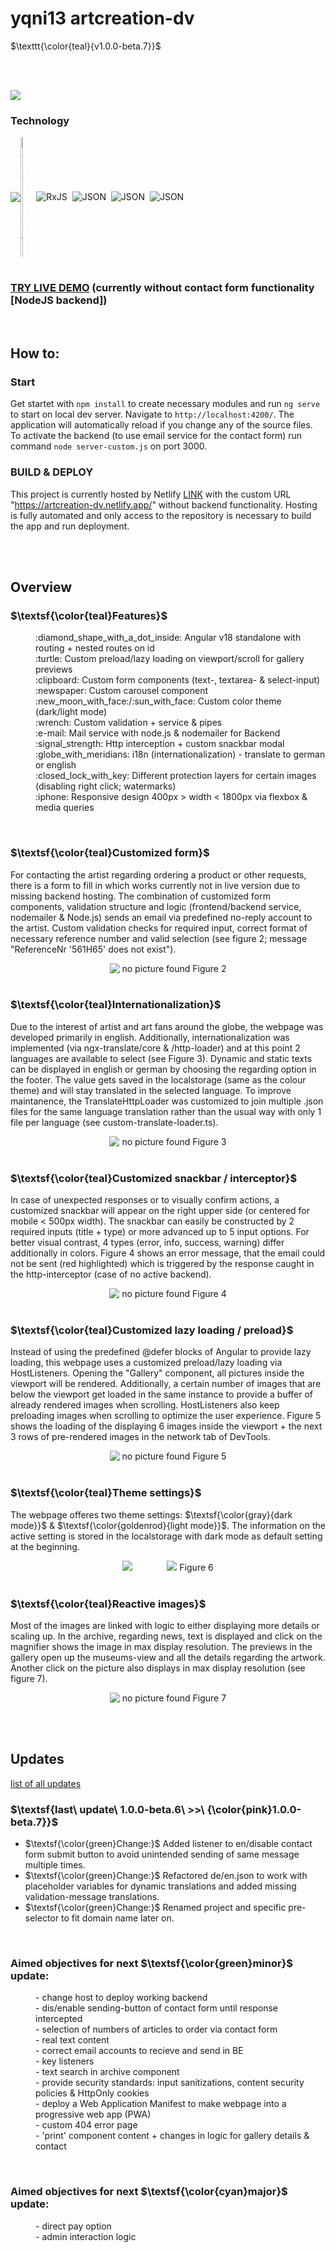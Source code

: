 
# yqni13 artcreation-dv
$\texttt{\color{teal}{v1.0.0-beta.7}}$



<br><br>

<div>
      <img src="public/assets/readme/responsive_overview.png">
</div>

### Technology

<div style="display:flex; align-items:center;">    
      <img src="https://img.shields.io/badge/Angular-%23DD0031.svg?logo=angular&logoColor=white">
      <img alt="Google Fonts" src="https://external-content.duckduckgo.com/iu/?u=https%3A%2F%2Flogos-world.net%2Fwp-content%2Fuploads%2F2021%2F03%2FGoogle-Fonts-Logo.png&f=1&nofb=1&ipt=570b1eadbf10850285149faa90b47496e415ec5daf70efb973248c194025a6a5&ipo=images" style="height:auto; width:5%">
      <img src="public/assets/logo_ico/rxjs_logo32.ico" alt="RxJS">&nbsp;&nbsp;
      <img src="public/assets/logo_ico/json_logo28.ico" alt="JSON">&nbsp;&nbsp;
      <img src="public/assets/logo_ico/nodejs_logo32.ico" alt="JSON">&nbsp;&nbsp;
      <img src="public/assets/logo_ico/i18n_logo32.ico" alt="JSON">
</div>
<br>

### <a href="https://artcreation-dv.netlify.app/">TRY LIVE DEMO</a> (currently without contact form functionality [NodeJS backend])

<br>

## How to:

### Start

Get startet with `npm install` to create necessary modules and run `ng serve` to start on local dev server. Navigate to `http://localhost:4200/`. The application will automatically reload if you change any of the source files. To activate the backend (to use email service for the contact form) run command `node server-custom.js` on port 3000.

### BUILD & DEPLOY
This project is currently hosted by Netlify <a href="https://app.netlify.com/">LINK</a> with the custom URL "https://artcreation-dv.netlify.app/" without backend functionality. Hosting is fully automated and only access to the repository is necessary to build the app and run deployment.

<br><br>

## Overview

### $\textsf{\color{teal}Features}$

<dl>
      <dd>:diamond_shape_with_a_dot_inside: Angular v18 standalone with routing + nested routes on id</dd>
      <dd>:turtle: Custom preload/lazy loading on viewport/scroll for gallery previews</dd>
      <dd>:clipboard: Custom form components (text-, textarea- & select-input)</dd>
      <dd>:newspaper: Custom carousel component</dd>
      <dd>:new_moon_with_face:/:sun_with_face: Custom color theme (dark/light mode)</dd>
      <dd>:wrench: Custom validation + service & pipes</dd>
      <dd>:e-mail: Mail service with node.js & nodemailer for Backend</dd>
      <dd>:signal_strength: Http interception + custom snackbar modal</dd>
      <dd>:globe_with_meridians: i18n (internationalization) - translate to german or english</dd>
      <dd>:closed_lock_with_key: Different protection layers for certain images (disabling right click; watermarks)</dd>
      <dd>:iphone: Responsive design 400px > width < 1800px via flexbox & media queries</dd>
</dl>

<br>

### $\textsf{\color{teal}Customized form}$

For contacting the artist regarding ordering a product or other requests, there is a form to fill in which works currently not in live version due to missing backend hosting. The combination of customized form components, validation structure and logic (frontend/backend service, nodemailer & Node.js) sends an email via predefined no-reply account to the artist. Custom validation checks for required input, correct format of necessary reference number and valid selection (see figure 2; message "ReferenceNr '561H65' does not exist").

<div align="center">
      <img src="public/assets/readme/responsive_form.jpg" alt="&nbsp;no picture found">
      Figure 2
</div>

<br>

### $\textsf{\color{teal}Internationalization}$

Due to the interest of artist and art fans around the globe, the webpage was developed primarily in english. Additionally, internationalization was implemented (via ngx-translate/core & /http-loader) and at this point 2 languages are available to select (see Figure 3). Dynamic and static texts can be displayed in english or german by choosing the regarding option in the footer. The value gets saved in the localstorage (same as the colour theme) and will stay translated in the selected language. To improve maintanence, the TranslateHttpLoader was customized to join multiple .json files for the same language translation rather than the usual way with only 1 file per language (see custom-translate-loader.ts). 

<div align="center">
      <img src="public/assets/readme/i18n.gif" alt="&nbsp;no picture found">
      Figure 3
</div>

<br>

### $\textsf{\color{teal}Customized snackbar / interceptor}$

In case of unexpected responses or to visually confirm actions, a customized snackbar will appear on the right upper side (or centered for mobile < 500px width). The snackbar can easily be constructed by 2 required inputs (title + type) or more advanced up to 5 input options. For better visual contrast, 4 types (error, info, success, warning) differ additionally in colors. Figure 4 shows an error message, that the email could not be sent (red highlighted) which is triggered by the response caught in the http-interceptor (case of no active backend).

<div align="center">
      <img src="public/assets/readme/responsive_snackbar.jpg" alt="&nbsp;no picture found">
      Figure 4
</div>

<br>

### $\textsf{\color{teal}Customized lazy loading / preload}$

Instead of using the predefined @defer blocks of Angular to provide lazy loading, this webpage uses a customized preload/lazy loading via HostListeners. Opening the "Gallery" component, all pictures inside the viewport will be rendered. Additionally, a certain number of images that are below the viewport get loaded in the same instance to provide a buffer of already rendered images when scrolling. HostListeners also keep preloading images when scrolling to optimize the user experience. Figure 5 shows the loading of the displaying 6 images inside the viewport + the next 3 rows of pre-rendered images in the network tab of DevTools.

<div align="center">
      <img src="public/assets/readme/custom-preload.gif" alt="&nbsp;no picture found">
      Figure 5
</div>

<br>

### $\textsf{\color{teal}Theme settings}$

The webpage offeres two theme settings: $\textsf{\color{gray}{dark mode}}$ & $\textsf{\color{goldenrod}{light mode}}$. The information on the active setting is stored in the localstorage with dark mode as default setting at the beginning.

<div align="center">
      <img src="public/assets/readme/responsive_darkmode.jpg">
      &nbsp;&nbsp;&nbsp;&nbsp;&nbsp;&nbsp;&nbsp;&nbsp;&nbsp;&nbsp;&nbsp;&nbsp;
      <img src="public/assets/readme/responsive_lightmode.jpg">
      Figure 6
</div>

<br>

### $\textsf{\color{teal}Reactive images}$

Most of the images are linked with logic to either displaying more details or scaling up. In the archive, regarding news, text is displayed and click on the magnifier shows the image in max display resolution. The previews in the gallery open up the museums-view and all the details regarding the artwork. Another click on the picture also displays in max display resolution (see figure 7).

<div align="center">
      <img src="public/assets/readme/image_reactive.gif" alt="&nbsp;no picture found">
      Figure 7
</div>

<br><br>


## Updates
[list of all updates](update_protocol.md)

### $\textsf{last\ update\ 1.0.0-beta.6\ >>\ {\color{pink}1.0.0-beta.7}}$

- $\textsf{\color{green}Change:}$ Added listener to en/disable contact form submit button to avoid unintended sending of same message multiple times.
- $\textsf{\color{green}Change:}$ Refactored de/en.json to work with placeholder variables for dynamic translations and added missing validation-message translations.
- $\textsf{\color{green}Change:}$ Renamed project and specific pre-selector to fit domain name later on.

<br>

### Aimed objectives for next $\textsf{\color{green}minor}$ update:
<dl>
      <dd>- change host to deploy working backend</dd>
      <dd>- dis/enable sending-button of contact form until response intercepted</dd>
      <dd>- selection of numbers of articles to order via contact form</dd>
      <dd>- real text content</dd>
      <dd>- correct email accounts to recieve and send in BE</dd>
      <dd>- key listeners</dd>
      <dd>- text search in archive component</dd>
      <dd>- provide security standards: input sanitizations, content security policies & HttpOnly cookies</dd>
      <dd>- deploy a Web Application Manifest to make webpage into a progressive web app (PWA)</dd>
      <dd>- custom 404 error page</dd>
      <dd>- 'print' component content + changes in logic for gallery details & contact</dd>
</dl>
<br>

### Aimed objectives for next $\textsf{\color{cyan}major}$ update:
<dl>
      <dd>- direct pay option</dd>
      <dd>- admin interaction logic</dd>
</dl>
<br>
